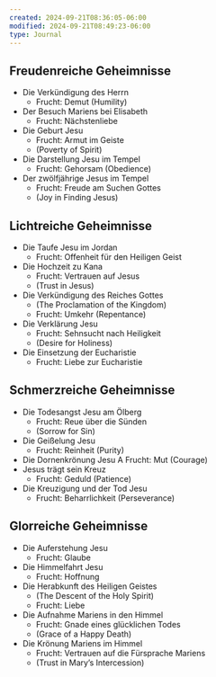 ```yaml
---
created: 2024-09-21T08:36:05-06:00
modified: 2024-09-21T08:49:23-06:00
type: Journal
---
```


## Freudenreiche Geheimnisse

- Die Verkündigung des Herrn
  - Frucht: Demut (Humility)
- Der Besuch Mariens bei Elisabeth
  - Frucht: Nächstenliebe
- Die Geburt Jesu
  - Frucht: Armut im Geiste
  - (Poverty of Spirit)
- Die Darstellung Jesu im Tempel
  - Frucht: Gehorsam (Obedience)
- Der zwölfjährige Jesus im Tempel
  - Frucht: Freude am Suchen Gottes
  - (Joy in Finding Jesus)

## Lichtreiche Geheimnisse

- Die Taufe Jesu im Jordan
  - Frucht: Offenheit für den Heiligen Geist
- Die Hochzeit zu Kana
  - Frucht: Vertrauen auf Jesus
  - (Trust in Jesus)
- Die Verkündigung des Reiches Gottes
  - (The Proclamation of the Kingdom)
  - Frucht: Umkehr (Repentance)
- Die Verklärung Jesu
  - Frucht: Sehnsucht nach Heiligkeit
  - (Desire for Holiness)
- Die Einsetzung der Eucharistie
  - Frucht: Liebe zur Eucharistie

## Schmerzreiche Geheimnisse

- Die Todesangst Jesu am Ölberg
  - Frucht: Reue über die Sünden
  - (Sorrow for Sin)
- Die Geißelung Jesu
  - Frucht: Reinheit (Purity)
- Die Dornenkrönung Jesu
  A Frucht: Mut (Courage)
- Jesus trägt sein Kreuz
  - Frucht: Geduld (Patience)
- Die Kreuzigung und der Tod Jesu
  - Frucht: Beharrlichkeit (Perseverance)

## Glorreiche Geheimnisse

- Die Auferstehung Jesu
  - Frucht: Glaube
- Die Himmelfahrt Jesu
  - Frucht: Hoffnung
- Die Herabkunft des Heiligen Geistes
  - (The Descent of the Holy Spirit)
  - Frucht: Liebe
- Die Aufnahme Mariens in den Himmel
  - Frucht: Gnade eines glücklichen Todes
  - (Grace of a Happy Death)
- Die Krönung Mariens im Himmel
  - Frucht: Vertrauen auf die Fürsprache Mariens
  - (Trust in Mary’s Intercession)
